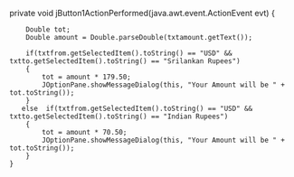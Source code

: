  private void jButton1ActionPerformed(java.awt.event.ActionEvent evt) {                                         

        Double tot; 
        Double amount = Double.parseDouble(txtamount.getText());
        
        if(txtfrom.getSelectedItem().toString() == "USD" && txtto.getSelectedItem().toString() == "Srilankan Rupees")
        {
            tot = amount * 179.50;
            JOptionPane.showMessageDialog(this, "Your Amount will be " + tot.toString());
        }
       else  if(txtfrom.getSelectedItem().toString() == "USD" && txtto.getSelectedItem().toString() == "Indian Rupees")
        {
            tot = amount * 70.50;
            JOptionPane.showMessageDialog(this, "Your Amount will be " + tot.toString());
        }        
    }

